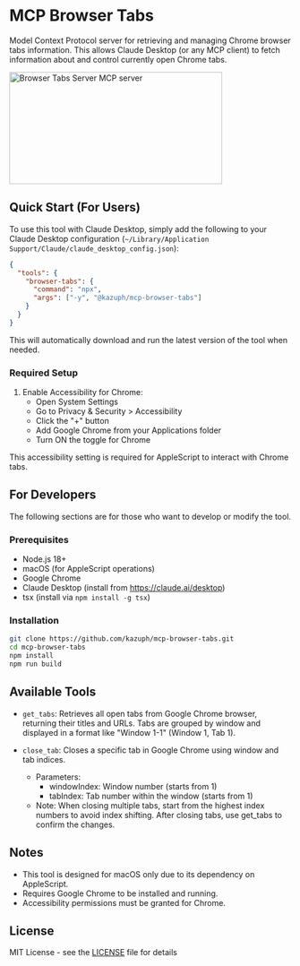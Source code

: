 # MCP Browser Tabs

Model Context Protocol server for retrieving and managing Chrome browser tabs information. This allows Claude Desktop (or any MCP client) to fetch information about and control currently open Chrome tabs.

<a href="https://glama.ai/mcp/servers/wze1kc6emp"><img width="380" height="200" src="https://glama.ai/mcp/servers/wze1kc6emp/badge" alt="Browser Tabs Server MCP server" /></a>

## Quick Start (For Users)

To use this tool with Claude Desktop, simply add the following to your Claude Desktop configuration (`~/Library/Application Support/Claude/claude_desktop_config.json`):

```json
{
  "tools": {
    "browser-tabs": {
      "command": "npx",
      "args": ["-y", "@kazuph/mcp-browser-tabs"]
    }
  }
}
```

This will automatically download and run the latest version of the tool when needed.

### Required Setup

1. Enable Accessibility for Chrome:
   - Open System Settings
   - Go to Privacy & Security > Accessibility
   - Click the "+" button
   - Add Google Chrome from your Applications folder
   - Turn ON the toggle for Chrome

This accessibility setting is required for AppleScript to interact with Chrome tabs.

## For Developers

The following sections are for those who want to develop or modify the tool.

### Prerequisites

- Node.js 18+
- macOS (for AppleScript operations)
- Google Chrome
- Claude Desktop (install from https://claude.ai/desktop)
- tsx (install via `npm install -g tsx`)

### Installation

```bash
git clone https://github.com/kazuph/mcp-browser-tabs.git
cd mcp-browser-tabs
npm install
npm run build
```

## Available Tools

- `get_tabs`: Retrieves all open tabs from Google Chrome browser, returning their titles and URLs. Tabs are grouped by window and displayed in a format like "Window 1-1" (Window 1, Tab 1).

- `close_tab`: Closes a specific tab in Google Chrome using window and tab indices.
  - Parameters:
    - windowIndex: Window number (starts from 1)
    - tabIndex: Tab number within the window (starts from 1)
  - Note: When closing multiple tabs, start from the highest index numbers to avoid index shifting. After closing tabs, use get_tabs to confirm the changes.

## Notes

- This tool is designed for macOS only due to its dependency on AppleScript.
- Requires Google Chrome to be installed and running.
- Accessibility permissions must be granted for Chrome.

## License

MIT License - see the [LICENSE](LICENSE) file for details
